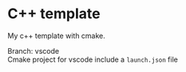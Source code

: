 # C++ template

My c++ template with cmake.

Branch: vscode  
Cmake project for vscode include a `launch.json` file
